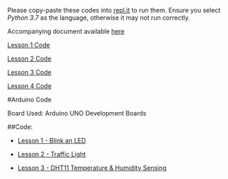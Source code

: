 Please copy-paste these codes into [repl.it](repl.it) to run them. Ensure you select *Python 3.7* as the language, otherwise it may not run correctly.

Accompanying document available [here](https://docs.google.com/document/d/1MF7nEbqLX-ukVVOtN66CPSbD6pcCpoeG8SDnN1yDWsM/edit?usp=sharing)

[Lesson 1 Code](https://raw.githubusercontent.com/XeroHero/Coderdojo-UCD-Python/master/justPrint.py)

[Lesson 2 Code](https://raw.githubusercontent.com/XeroHero/Coderdojo-UCD-Python/master/inputSimple.py)

[Lesson 3 Code](https://raw.githubusercontent.com/XeroHero/Coderdojo-UCD-Python/master/inputConditional.py)

[Lesson 4 Code](https://raw.githubusercontent.com/XeroHero/Coderdojo-UCD-Python/master/random.py)


#Arduino Code

Board Used: Arduino UNO Development Boards

##Code:

- [Lesson 1 - Blink an LED](https://raw.githubusercontent.com/XeroHero/Coderdojo-UCD/master/Arduino/blink.ino)

- [Lesson 2 - Traffic Light](https://raw.githubusercontent.com/XeroHero/Coderdojo-UCD/master/Arduino/traffic_light.ino)

- [Lesson 3 - DHT11 Temperature & Humidity Sensing](https://raw.githubusercontent.com/XeroHero/Coderdojo-UCD/master/Arduino/DHt11.ino)


